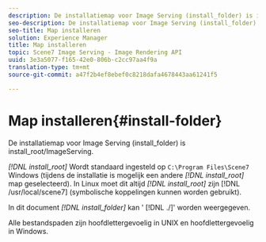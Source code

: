 ```yaml
---
description: De installatiemap voor Image Serving (install_folder) is install_root/ImageServing.
seo-description: De installatiemap voor Image Serving (install_folder) is install_root/ImageServing.
seo-title: Map installeren
solution: Experience Manager
title: Map installeren
topic: Scene7 Image Serving - Image Rendering API
uuid: 3e3a5077-f165-42e0-806b-c2cc97aa4f9a
translation-type: tm+mt
source-git-commit: a47f2b4ef8ebef0c8218dafa4678443aa61241f5

---
```



# Map installeren{#install-folder}

De installatiemap voor Image Serving (install_folder) is install_root/ImageServing.

*[!DNL install_root]* Wordt standaard ingesteld op `C:\Program Files\Scene7` Windows (tijdens de installatie is mogelijk een andere *[!DNL install_root]* map geselecteerd). In Linux moet dit altijd *[!DNL install_root]* zijn [!DNL /usr/local/scene7] (symbolische koppelingen kunnen worden gebruikt).

In dit document *[!DNL install_folder]* kan &#39; [!DNL ./]&#39; worden weergegeven.

Alle bestandspaden zijn hoofdlettergevoelig in UNIX en hoofdlettergevoelig in Windows.
